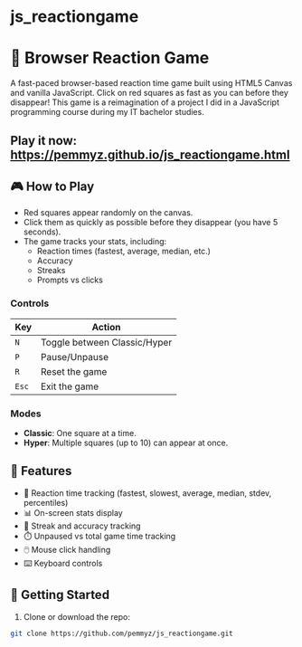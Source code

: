 # js_reactiongame

# 🧠 Browser Reaction Game

A fast-paced browser-based reaction time game built using HTML5 Canvas and vanilla JavaScript. Click on red squares as fast as you can before they disappear!
This game is a reimagination of a project I did in a JavaScript programming course during my IT bachelor studies.

## Play it now: https://pemmyz.github.io/js_reactiongame.html

## 🎮 How to Play

- Red squares appear randomly on the canvas.
- Click them as quickly as possible before they disappear (you have 5 seconds).
- The game tracks your stats, including:
  - Reaction times (fastest, average, median, etc.)
  - Accuracy
  - Streaks
  - Prompts vs clicks

### Controls

| Key | Action                        |
|-----|-------------------------------|
| `N` | Toggle between Classic/Hyper |
| `P` | Pause/Unpause                |
| `R` | Reset the game               |
| `Esc` | Exit the game               |

### Modes

- **Classic**: One square at a time.
- **Hyper**: Multiple squares (up to 10) can appear at once.

## 🧪 Features

- 🔺 Reaction time tracking (fastest, slowest, average, median, stdev, percentiles)
- 📊 On-screen stats display
- 🧠 Streak and accuracy tracking
- ⏱️ Unpaused vs total game time tracking
- 🖱️ Mouse click handling
- ⌨️ Keyboard controls

## 🚀 Getting Started

1. Clone or download the repo:

```bash
git clone https://github.com/pemmyz/js_reactiongame.git
